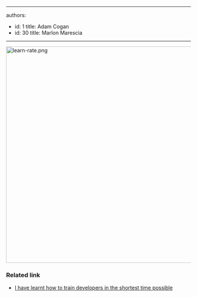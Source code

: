 

---
authors:
  - id: 1
    title: Adam Cogan
  - id: 30
    title: Marlon Marescia
---




<span class='intro'> <img src="/PublishingImages/learn-rate.png" alt="learn-rate.png" style="margin&#58;0px;width&#58;800px;height&#58;590px;" /><br> </span>

<h3 class="ssw15-rteElement-H3">​Related link​</h3><ul><li><a href="http&#58;//adamcogan.com/2016/06/06/train-devs-quickly/" title="I have learnt how to train developers in the shortest time possible" target="_blank">I have learnt how to train developers in the shortest time possible</a>​</li></ul>


